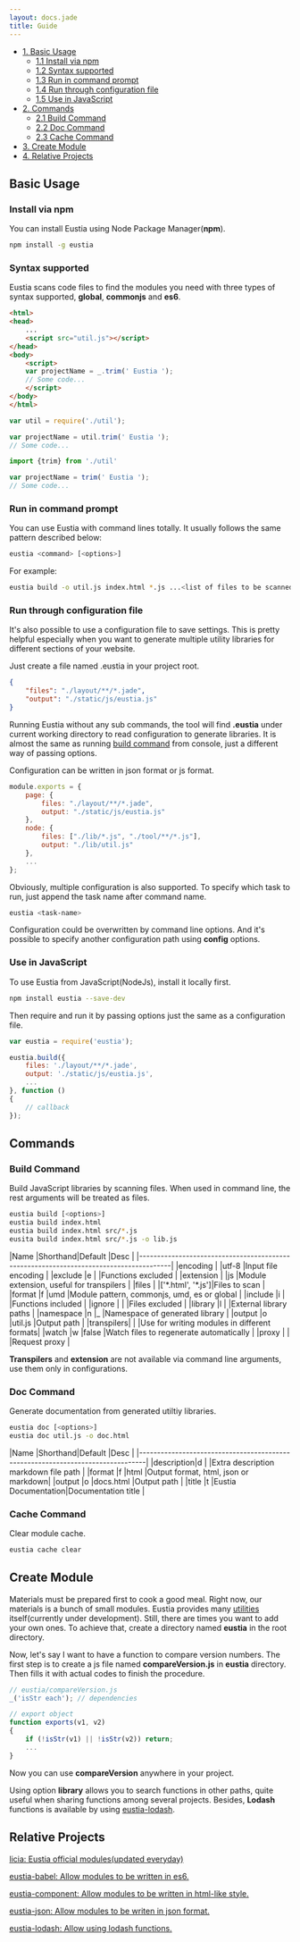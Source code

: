 ```yaml
---
layout: docs.jade
title: Guide
--- 
```


<div class="toc" markdown="1">

<ul>
    <li>
        <a href="#basic-usage">1. Basic Usage</a>
        <ul>
            <li><a href="#install-via-npm">1.1 Install via npm</a></li>
            <li><a href="#syntax-supported">1.2 Syntax supported</a></li>
            <li><a href="#run-in-command-prompt">1.3 Run in command prompt</a></li>
            <li><a href="#run-through-configuration-file">1.4 Run through configuration file</a></li>
            <li><a href="#use-in-javascript">1.5 Use in JavaScript</a></li>
        </ul>
    </li>
    <li>
        <a href="#commands">2. Commands</a>
        <ul>
            <li><a href="#build-command">2.1 Build Command</a></li>
            <li><a href="#doc-command">2.2 Doc Command</a></li>
            <li><a href="#cache-command">2.3 Cache Command</a></li>
        </ul>
    </li>
    <li>
        <a href="#create-module">3. Create Module</a>
    </li>
    <li>
        <a href="#relative-projects">4. Relative Projects</a>
    </li>
</ul>

</div>

## Basic Usage

### Install via npm

You can install Eustia using Node Package Manager(**npm**).

```bash
npm install -g eustia
```

### Syntax supported

Eustia scans code files to find the modules you need with three types of syntax supported, **global**, **commonjs** and **es6**.

```html
<html>
<head>
    ...
    <script src="util.js"></script>
</head>
<body>
    <script>
    var projectName = _.trim(' Eustia ');
    // Some code...
    </script>
</body>
</html>
```

```javascript
var util = require('./util');

var projectName = util.trim(' Eustia ');
// Some code...
```

```javascript
import {trim} from './util'

var projectName = trim(' Eustia ');
// Some code...
```

### Run in command prompt

You can use Eustia with command lines totally. It usually follows the same pattern described below:

```bash
eustia <command> [<options>]
```

For example:

```bash
eustia build -o util.js index.html *.js ...<list of files to be scanned>
```

### Run through configuration file

It's also possible to use a configuration file to save settings. This is pretty helpful especially when you want to generate multiple utility libraries for different sections of your website.

Just create a file named .eustia in your project root.

```json
{
    "files": "./layout/**/*.jade",
    "output": "./static/js/eustia.js"
}
```

Running Eustia without any sub commands, the tool will find **.eustia** under current working directory to read configuration to generate libraries. It is almost the same as running [build command](#build-command) from console, just a different way of passing options.

Configuration can be written in json format or js format.

```javascript
module.exports = {
    page: {
        files: "./layout/**/*.jade",
        output: "./static/js/eustia.js"
    },
    node: {
        files: ["./lib/*.js", "./tool/**/*.js"],
        output: "./lib/util.js"
    },
    ...
};
```

Obviously, multiple configuration is also supported. To specify which task to run, just append the task name after command name.

```bash
eustia <task-name>
```

Configuration could be overwritten by command line options. And it's possible to specify another configuration path using **config** options.

### Use in JavaScript

To use Eustia from JavaScript(NodeJs), install it locally first.

```bash
npm install eustia --save-dev
```

Then require and run it by passing options just the same as a configuration file.

```javascript
var eustia = require('eustia');

eustia.build({
    files: './layout/**/*.jade',
    output: './static/js/eustia.js',
    ...
}, function ()
{
    // callback
});
```

## Commands

### Build Command

Build JavaScript libraries by scanning files. When used in command line, the rest arguments will be treated as files.

```bash
eustia build [<options>]
eustia build index.html
eustia build index.html src/*.js
eusita build index.html src/*.js -o lib.js
```

|Name       |Shorthand|Default             |Desc                                        |
|---------------------------------------------------------------------------------------|
|encoding   |         |utf-8               |Input file encoding                         |
|exclude    |e        |                    |Functions excluded                          |
|extension  |         |js                  |Module extension, useful for transpilers    |
|files      |         |['\*.html', '\*.js']|Files to scan                               |
|format     |f        |umd                 |Module pattern, commonjs, umd, es or global |
|include    |i        |                    |Functions included                          |
|ignore     |         |                    |Files excluded                              |
|library    |l        |                    |External library paths                      |
|namespace  |n        |_                   |Namespace of generated library              |
|output     |o        |util.js             |Output path                                 |
|transpilers|         |                    |Use for writing modules in different formats|
|watch      |w        |false               |Watch files to regenerate automatically     |
|proxy      |         |                    |Request proxy                               |

**Transpilers** and **extension** are not available via command line arguments, use them only in configurations.

### Doc Command

Generate documentation from generated utiltiy libraries.

```bash
eustia doc [<options>]
eustia doc util.js -o doc.html
```

|Name       |Shorthand|Default             |Desc                                 |
|--------------------------------------------------------------------------------|
|description|d        |                    |Extra description markdown file path |
|format     |f        |html                |Output format, html, json or markdown|
|output     |o        |docs.html           |Output path                          |
|title      |t        |Eustia Documentation|Documentation title                  |

### Cache Command

Clear module cache.

```bash
eustia cache clear
```

## Create Module

Materials must be prepared first to cook a good meal. Right now, our materials is a bunch of small modules. Eustia provides many [utilities](https://eustia.github.io/module.html) itself(currently under development). Still, there are times you want to add your own ones. To achieve that, create a directory named **eustia** in the root directory.

Now, let's say I want to have a function to compare version numbers. The first step is to create a js file named **compareVersion.js** in **eustia** directory. Then fills it with actual codes to finish the procedure.

```javascript
// eustia/compareVersion.js
_('isStr each'); // dependencies

// export object
function exports(v1, v2)
{
    if (!isStr(v1) || !isStr(v2)) return;
    ...
}
```

Now you can use **compareVersion** anywhere in your project.

Using option **library** allows you to search functions in other paths, quite useful when sharing functions among several projects. Besides, **Lodash** functions is available by using [eustia-lodash](https://github.com/liriliri/eustia-lodash).

## Relative Projects

[licia: Eustia official modules(updated everyday)](https://github.com/liriliri/licia)

[eustia-babel: Allow modules to be written in es6.](https://github.com/liriliri/eustia-babel)

[eustia-component: Allow modules to be written in html-like style.](https://github.com/liriliri/eustia-component)

[eustia-json: Allow modules to be writen in json format.](https://github.com/liriliri/eustia-json)

[eustia-lodash: Allow using lodash functions.](https://github.com/liriliri/eustia-lodash)
